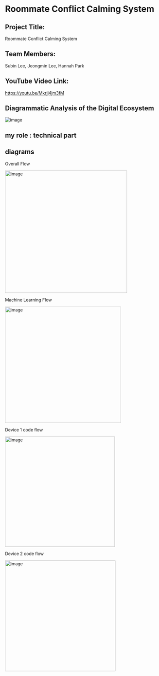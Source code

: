 
# Roommate Conflict Calming System
## Project Title:
Roommate Conflict Calming System
## Team Members:
Subin Lee, Jeongmin Lee, Hannah Park
## YouTube Video Link:
https://youtu.be/Mkrjj4jm3fM


## Diagrammatic Analysis of the Digital Ecosystem   
![image](https://github.com/user-attachments/assets/f842087b-2e5f-43b4-b42b-57e3d5f1a458)


## my role : technical part 

## diagrams
Overall Flow

<img width="401" alt="image" src="https://github.com/user-attachments/assets/6a318df1-71b1-43e1-8641-89a6f352b5b8">

Machine Learning Flow

<img width="381" alt="image" src="https://github.com/user-attachments/assets/fe55cc36-6ca7-49ee-981a-68fd42a48fe9">

Device 1 code flow

<img width="361" alt="image" src="https://github.com/user-attachments/assets/0ab4235a-3855-4948-8bbf-f7d38567d7cb">

Device 2 code flow

<img width="363" alt="image" src="https://github.com/user-attachments/assets/6bf60416-cdbd-49c7-88c6-24be66947fb3">
